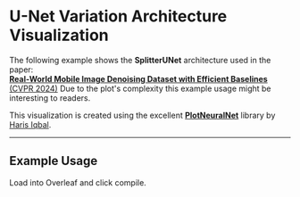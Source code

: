 # U-Net Variation Architecture Visualization

The following example shows the **SplitterUNet** architecture used in the paper:  
[**Real-World Mobile Image Denoising Dataset with Efficient Baselines** (CVPR 2024)](https://openaccess.thecvf.com/content/CVPR2024/papers/Flepp_Real-World_Mobile_Image_Denoising_Dataset_with_Efficient_Baselines_CVPR_2024_paper.pdf)
Due to the plot's complexity this example usage might be interesting to readers.

This visualization is created using the excellent **[PlotNeuralNet](https://github.com/HarisIqbal88/PlotNeuralNet/tree/v1.0.0)** library by [Haris Iqbal](https://github.com/HarisIqbal88).

---

## Example Usage
Load into Overleaf and click compile.
